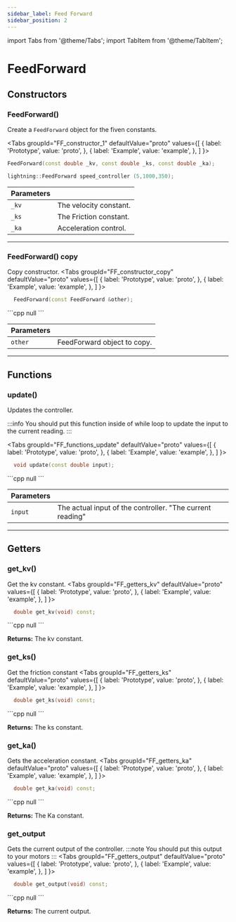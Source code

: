 ```yaml
---
sidebar_label: Feed Forward
sidebar_position: 2
---
```

import Tabs from '@theme/Tabs';
import TabItem from '@theme/TabItem';

# FeedForward

## Constructors

### FeedForward()
Create a ``FeedForward`` object for the fiven constants.

<Tabs
  groupId="FF_constructor_1"
  defaultValue="proto"
  values={[
    { label: 'Prototype',  value: 'proto', },
    { label: 'Example',  value: 'example', },
  ]
}>

<TabItem value="proto">

```cpp
FeedForward(const double _kv, const double _ks, const double _ka);
```
</TabItem>

<TabItem value="example">

```cpp
lightning::FeedForward speed_controller (5,1000,350); 
```
</TabItem>

</Tabs>  

| Parameters    |  |
| ------------- | ------------- |
| ``_kv``  | The velocity constant. |
| ``_ks  ``| The Friction constant. |
| ``_ka `` | Acceleration control. |

---

### FeedForward() copy 
Copy constructor.
<Tabs
  groupId="FF_constructor_copy"
  defaultValue="proto"
  values={[
    { label: 'Prototype',  value: 'proto', },
    { label: 'Example',  value: 'example', },
  ]
}>

<TabItem value="proto">

```cpp
  FeedForward(const FeedForward &other);
```
</TabItem>

<TabItem value="example">
```cpp
   null
```
</TabItem>
</Tabs> 

| Parameters    |  |
| ------------- | ------------- |
| ``other``  | FeedForward object to copy. |

---

## Functions
### update()
Updates the controller.

:::info
You should put this function inside of while loop to update the input to the current reading.
:::

<Tabs
  groupId="FF_functions_update"
  defaultValue="proto"
  values={[
    { label: 'Prototype',  value: 'proto', },
    { label: 'Example',  value: 'example', },
  ]
}>

<TabItem value="proto">

```cpp
  void update(const double input);
```
</TabItem>

<TabItem value="example">
```cpp
   null
```
</TabItem>
</Tabs> 

| Parameters    |  |
| ------------- | ------------- |
| ``input``     | The actual input of the controller. "The current reading" |

---

## Getters
### get_kv()
Get the kv constant.
<Tabs
  groupId="FF_getters_kv"
  defaultValue="proto"
  values={[
    { label: 'Prototype',  value: 'proto', },
    { label: 'Example',  value: 'example', },
  ]
}>

<TabItem value="proto">

```cpp
  double get_kv(void) const;
```
</TabItem>

<TabItem value="example">
```cpp
   null
```
</TabItem>
</Tabs>  

**Returns:** The kv constant. 

### get_ks()
Get the friction constant
<Tabs
  groupId="FF_getters_ks"
  defaultValue="proto"
  values={[
    { label: 'Prototype',  value: 'proto', },
    { label: 'Example',  value: 'example', },
  ]
}>

<TabItem value="proto">

```cpp
  double get_ks(void) const;
```
</TabItem>

<TabItem value="example">
```cpp
   null
```
</TabItem>
</Tabs> 

**Returns:** The ks constant.

### get_ka()
Gets the acceleration constant.
<Tabs
  groupId="FF_getters_ka"
  defaultValue="proto"
  values={[
    { label: 'Prototype',  value: 'proto', },
    { label: 'Example',  value: 'example', },
  ]
}>

<TabItem value="proto">

```cpp
  double get_ka(void) const;
```
</TabItem>

<TabItem value="example">
```cpp
   null
```
</TabItem>
</Tabs> 

**Returns:** The Ka constant. 

### get_output
Gets the current output of the controller.
:::note
You should put this output to your motors
:::
<Tabs
  groupId="FF_getters_output"
  defaultValue="proto"
  values={[
    { label: 'Prototype',  value: 'proto', },
    { label: 'Example',  value: 'example', },
  ]
}>

<TabItem value="proto">

```cpp
  double get_output(void) const;
```
</TabItem>

<TabItem value="example">
```cpp
   null
```
</TabItem>
</Tabs> 

**Returns:** The current output. 